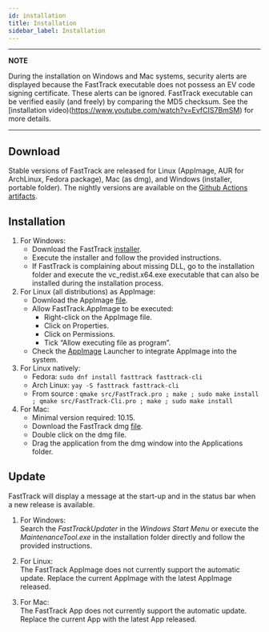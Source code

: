 ```yaml
---
id: installation
title: Installation
sidebar_label: Installation
---
```



---
**NOTE**

During the installation on Windows and Mac systems, security alerts are displayed because the FastTrack executable does not possess an EV code signing certificate. These alerts can be ignored. FastTrack executable can be verified easily (and freely) by comparing the MD5 checksum. See the [installation video)(https://www.youtube.com/watch?v=EvfCIS7BmSM) for more details.

---

## Download

Stable versions of FastTrack are released for Linux (AppImage, AUR for ArchLinux, Fedora package), Mac (as dmg), and Windows (installer, portable folder). The nightly versions are available on the [Github Actions artifacts](https://github.com/FastTrackOrg/FastTrack/actions).

## Installation

1.  For Windows:
    -   Download the FastTrack [installer](https://fasttrack.sh/download/FastTrackInstaller.exe).
    -   Execute the installer and follow the provided instructions.
    -   If FastTrack is complaining about missing DLL, go to the installation folder and execute the vc_redist.x64.exe executable that can also be installed during the installation process.
2. For Linux (all distributions) as AppImage:
    * Download the AppImage [file](https://fasttrack.sh/download/FastTrack-x86_64.AppImage).
    * Allow FastTrack.AppImage to be executed:
        - Right-click on the AppImage file.
        - Click on Properties.
        - Click on Permissions.
        - Tick “Allow executing file as program”.
    * Check the [AppImage](https://appimage.org/) Launcher to integrate AppImage into the system.
3. For Linux natively:
    * Fedora: `sudo dnf install fasttrack fasttrack-cli`
    * Arch Linux: `yay -S fasttrack fasttrack-cli`
    * From source : `qmake src/FastTrack.pro ; make ; sudo make install ; qmake src/FastTrack-Cli.pro ; make ; sudo make install`
4.  For Mac:
    - Minimal version required: 10.15.
    - Download the FastTrack dmg [file](https://fasttrack.sh/download/FastTrack.dmg).
    - Double click on the dmg file.
    - Drag the application from the dmg window into the Applications folder.

## Update

FastTrack will display a message at the start-up and in the status bar when a new release is available.

1. For Windows:  
  Search the *FastTrackUpdater* in the *Windows Start Menu* or execute the *MaintenanceTool.exe* in the installation folder directly and follow the provided instructions.

2. For Linux:  
  The FastTrack AppImage does not currently support the automatic update. Replace the current AppImage with the latest AppImage released.

3. For Mac:  
  The FastTrack App does not currently support the automatic update. Replace the current App with the latest App released.
